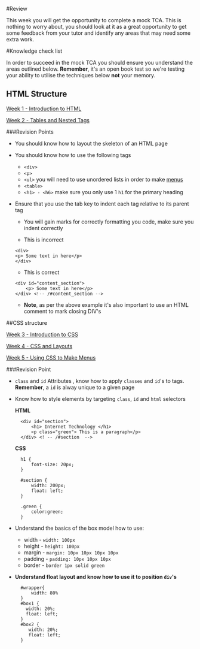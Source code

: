 #Review 

This week you will get the opportunity to complete a mock TCA. This is nothing to worry about, you should look at it as a great opportunity to get some feedback from your tutor and identify any areas that may need some extra work. 

#Knowledge check list 

In order to succeed in the mock TCA you should ensure you understand the areas outlined below. **Remember**, it's an open book test so we're testing your ability to utilise the techniques below **not** your memory. 


## HTML Structure 

[Week 1 - Introduction to HTML](https://sirus21.gitbooks.io/cda400/content/sessions/week1/notes.html)

[Week 2 - Tables and Nested Tags](https://sirus21.gitbooks.io/cda400/content/sessions/week2/notes.html)

###Revision Points

- You should know how to layout the skeleton of an HTML page 
- You should know how to use the following tags 
	- `<div>`
	- `<p>`
	- `<ul>` you will need to use unordered lists in order to make [menus](https://sirus21.gitbooks.io/cda400/content/sessions/week5/notes.html#css3_gradient_and_radius) 
	- `<table>`
	- `<h1> - <h6>` make sure you only use 1 `h1` for the primary heading
	
	
- Ensure that you use the tab key to indent each tag relative to its parent tag

	- You will gain marks for correctly formatting you code, make sure you indent correctly 
    
    - This is incorrect 
     
    ```
    <div>
    <p> Some text in here</p>
    </div>
    ```
    
     - This is correct     
    
    ```
    <div id="content_section">
    	<p> Some text in here</p>   
    </div> <!-- /#content_section -->
    ```
	
	- **Note**, as per the above example it's also important to use an HTML comment to mark closing DIV's

	
	
##CSS structure 

[Week 3 - Introduction to CSS](https://sirus21.gitbooks.io/cda400/content/sessions/week3/notes.html)

[Week 4 - CSS and Layouts](https://sirus21.gitbooks.io/cda400/content/sessions/week4/notes.html)

[Week 5 - Using CSS to Make Menus](https://sirus21.gitbooks.io/cda400/content/sessions/week5/notes.html)


###Revision Point

- `class` and `id` Attributes , know how to apply `classes` and `id`'s to tags. **Remember**, a `id` is alway unique to a given page
		
- Know how to style elements by targeting `class`, `id` and `html` selectors

	**HTML**
		
		<div id="section">    
			<h1> Internet Technology </h1> 
			<p class="green"> This is a paragraph</p>	
		</div> <! -- /#section  -->
		
		
   **CSS**
   
   		h1 {  
   			font-size: 20px;
   		}
   		
   		#section {
   			width: 200px; 
   			float: left; 
   		}
   		
   		.green {
   			color:green; 
   		}


- Understand the basics of the box model how to use:

   - width -   `width: 100px`
   - height -  `height: 100px`
	- margin -  `margin: 10px 10px 10px 10px`
	- padding -  `padding: 10px 10px 10px`
	- border  -  `border 1px solid green`

	
- **Understand float layout and know how to use it to position `div`'s**

		#wrapper{
			width: 80%
		}
		#box1 {
		  width: 20%;
		  float: left;
		}
		#box2 {   
		   width: 20%; 
		   float: left;   
		}	

	
	